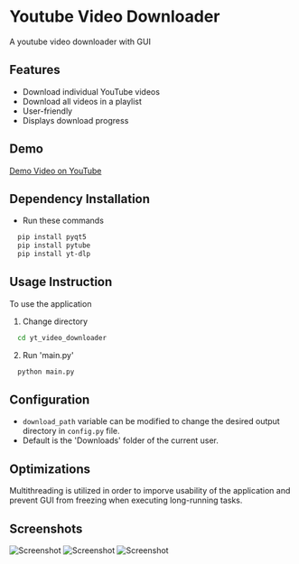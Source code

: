 
# Youtube Video Downloader

A youtube video downloader with GUI



## Features

- Download individual YouTube videos 
- Download all videos in a playlist
- User-friendly
- Displays download progress



## Demo

[Demo Video on YouTube](https://youtu.be/ZBdYwRFoxmQ)

## Dependency Installation
- Run these commands
```bash
  pip install pyqt5
  pip install pytube
  pip install yt-dlp
```
## Usage Instruction

To use the application

1. Change directory
```bash
  cd yt_video_downloader
```

2. Run 'main.py' 
```bash
  python main.py
```


## Configuration

- `download_path` variable can be modified to change the desired output directory in `config.py` file.
- Default is the 'Downloads' folder of the current user.





## Optimizations

Multithreading is utilized in order to imporve usability of the application and prevent GUI from freezing when executing long-running tasks.

## Screenshots

![Screenshot](https://github.com/sint18/yt_video_downloader/assets/64950046/9efb86ba-c356-4bf1-9aab-8875f2d0007f)
![Screenshot](https://github.com/sint18/yt_video_downloader/assets/64950046/fc1f799c-220f-4892-bf70-49de6468171c)
![Screenshot](https://github.com/sint18/yt_video_downloader/assets/64950046/39c07beb-3beb-4d34-a9c8-66c31d7c1b5f)


